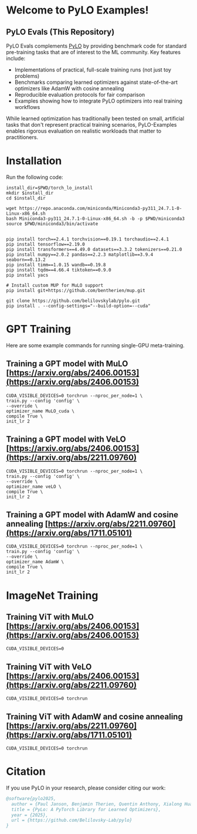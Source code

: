 # Welcome to PyLO Examples!


## PyLO Evals (This Repository)

PyLO Evals complements [PyLO](https://github.com/Belilovsky-Lab/pylo) by providing benchmark code for standard pre-training tasks that are of interest to the ML community. Key features include:

- Implementations of practical, full-scale training runs (not just toy problems)
- Benchmarks comparing learned optimizers against state-of-the-art optimizers like AdamW with cosine annealing
- Reproducible evaluation protocols for fair comparison
- Examples showing how to integrate PyLO optimizers into real training workflows

While learned optimization has traditionally been tested on small, artificial tasks that don't represent practical training scenarios, PyLO-Examples enables rigorous evaluation on realistic workloads that matter to practitioners.



# Installation 

Run the following code:
```
install_dir=$PWD/torch_lo_install
mkdir $install_dir
cd $install_dir

wget https://repo.anaconda.com/miniconda/Miniconda3-py311_24.7.1-0-Linux-x86_64.sh
bash Miniconda3-py311_24.7.1-0-Linux-x86_64.sh -b -p $PWD/miniconda3
source $PWD/miniconda3/bin/activate


pip install torch==2.4.1 torchvision==0.19.1 torchaudio==2.4.1
pip install tensorflow==2.19.0
pip install transformers==4.49.0 datasets==3.3.2 tokenizers==0.21.0
pip install numpy==2.0.2 pandas==2.2.3 matplotlib==3.9.4 seaborn==0.13.2
pip install timm==1.0.15 wandb==0.19.8
pip install tqdm==4.66.4 tiktoken==0.9.0
pip install yacs

# Install custom MUP for MuLO support
pip install git+https://github.com/bentherien/mup.git

git clone https://github.com/belilovskylab/pylo.git
pip install . --config-settings="--build-option=--cuda"
```

# GPT Training

Here are some example commands for running single-GPU meta-training.


## Training a GPT model with MuLO [https://arxiv.org/abs/2406.00153](https://arxiv.org/abs/2406.00153)
```
CUDA_VISIBLE_DEVICES=0 torchrun --nproc_per_node=1 \
train.py --config 'config' \
--override \
optimizer_name MuLO_cuda \
compile True \
init_lr 2
```

## Training a GPT model with VeLO [https://arxiv.org/abs/2406.00153](https://arxiv.org/abs/2211.09760)
```
CUDA_VISIBLE_DEVICES=0 torchrun --nproc_per_node=1 \
train.py --config 'config' \
--override \
optimizer_name veLO \
compile True \
init_lr 2
```

## Training a GPT model with AdamW and cosine annealing [https://arxiv.org/abs/2211.09760](https://arxiv.org/abs/1711.05101)
```
CUDA_VISIBLE_DEVICES=0 torchrun --nproc_per_node=1 \
train.py --config 'config' \
--override \
optimizer_name AdamW \
compile True \
init_lr 2
```

# ImageNet Training

## Training ViT with MuLO [https://arxiv.org/abs/2406.00153](https://arxiv.org/abs/2406.00153)
```
CUDA_VISIBLE_DEVICES=0 
```

## Training ViT with VeLO [https://arxiv.org/abs/2406.00153](https://arxiv.org/abs/2211.09760)
```
CUDA_VISIBLE_DEVICES=0 torchrun 
```

## Training ViT with AdamW and cosine annealing [https://arxiv.org/abs/2211.09760](https://arxiv.org/abs/1711.05101)
```
CUDA_VISIBLE_DEVICES=0 torchrun 
```


# Citation

If you use PyLO in your research, please consider citing our work:

```bibtex
@software{pylo2025,
  author = {Paul Janson, Benjamin Therien, Quentin Anthony, Xialong Huang, Abhinav Moudgil and Eugene Belilovsky},
  title = {PyLo: A PyTorch Library for Learned Optimizers},
  year = {2025},
  url = {https://github.com/Belilovsky-Lab/pylo}
}
```
